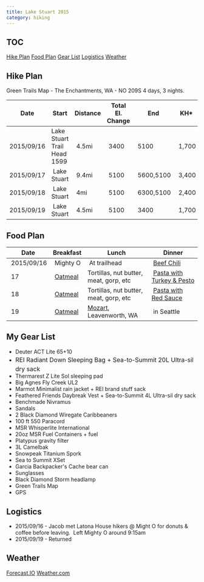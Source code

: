 ```yaml
---
title: Lake Stuart 2015
category: hiking
---
```

## TOC

[Hike Plan](#hike) [Food Plan](#food) [Gear List](#gear) [Logistics](#logic) [Weather](#weather)

## <a id="hike"></a>Hike Plan

Green Trails Map - The Enchantments, WA - NO 209S 4 days, 3 nights.

|Date|Start|Distance|Total El. Change|End|KH* |
|--- |---  |---  |--- |--- |--- |
|2015/09/16|Lake Stuart Trail Head 1599| 4.5mi| 3400| 5100| 1,700| Lake Stuart| 6.2|[BlackCamera](http://ghtns.com/2015/09/lsd2015-day1/) [RedCamera](http://ghtns.com/2015/09/lsd2015r-day1/)|
|2015/09/17 | Lake Stuart | 9.4mi | 5100 | 5600,5100 | 3,400 | Colchuck Lake, Lake Stuart |12.8 |[BlackCamera](http://ghtns.com/2015/09/lsd2015-day2/) [RedCamera](http://ghtns.com/2015/09/lsd2015r-day2/) |
|2015/09/18| Lake Stuart| 4mi| 5100| 6300,5100| 2,400| Horseshoe Lake, Lake Stuart| 6.4|[BlackCamera](http://ghtns.com/2015/09/lsd2015-day3/) [RedCamera](http://ghtns.com/2015/09/lsd2015r-day3/)|
|2015/09/19| Lake Stuart| 4.5mi| 5100| 3400| 1,700|Lake Stuart Trail Head 1599| 6.2|[BlackCamera](http://ghtns.com/2015/09/lsd2015-day4/)

## <a id="food"></a>Food Plan

|Date|Breakfast|Lunch|Dinner
| ---  | ---   | ---      | ---       |
| 2015/09/16| Mighty O| At trailhead| [Beef Chili](http://ghtns.com/2015/08/trail-chili/) |
| 17| [Oatmeal](/2013/07/basic-oatmeal-breakfast/)|Tortillas, nut butter, meat, gorp, etc| [Pasta with Turkey & Pesto](http://ghtns.com/2013/07/spaghetti-with-pesto-sauce-and-chicken/)
| 18| [Oatmeal](/2013/07/basic-oatmeal-breakfast/)|Tortillas, nut butter, meat, gorp, etc| [Pasta with Red Sauce](http://ghtns.com/2013/07/spaghetti-with-red-sauce-meat-peppers/) |
| 19| [Oatmeal](/2013/07/basic-oatmeal-breakfast/)|[Mozart](http://mozartsrestaurant.com), Leavenworth, WA| in Seattle |

## <a id="gear"></a>My Gear List

*   Deuter ACT Lite 65+10
*   <span style="line-height: 1.714285714; font-size: 1rem;">REI Radiant Down Sleeping Bag + Sea-to-Summit 20L Ultra-sil dry sack</span>
*   Thermarest Z Lite Sol sleeping pad
*   Big Agnes Fly Creek UL2
*   Marmot Minimalist rain jacket + REI brand stuff sack
*   Feathered Friends Daybreak Vest + Sea-to-Summit 4L Ultra-sil dry sack
*   Benchmade Nivramus
*   Sandals
*   2 Black Diamond Wiregate Caribbeaners
*   100 ft 550 Paracord
*   MSR Whisperlite International
*   20oz MSR Fuel Containers + fuel
*   Platypus gravity filter
*   3L Camelbak
*   Snowpeak Titanium Spork
*   Sea to Summit XSet
*   Garcia Backpacker's Cache bear can
*   Sunglasses
*   Black Diamond Storm headlamp
*   Green Trails Map
*   GPS

## <a id="logic"></a>Logistics

*   2015/09/16 - Jacob met Latona House hikers @ Might O for donuts & coffee before leaving.  Left Mighty O around 9:15am
*   2015/09/19 - Returned

## <a id="weather"></a>Weather

[Forecast.IO](http://forecast.io/#/f/47.5972,-120.6595) [Weather.com](http://www.weather.com/weather/today/l/USWA0227:1:US)